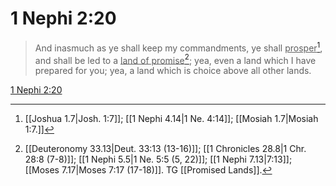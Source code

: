 # 1 Nephi 2:20

> And inasmuch as ye shall keep my commandments, ye shall <u>prosper</u>[^a], and shall be led to a <u>land of promise</u>[^b]; yea, even a land which I have prepared for you; yea, a land which is choice above all other lands.

[1 Nephi 2:20](https://www.churchofjesuschrist.org/study/scriptures/bofm/1-ne/2?lang=eng&id=p20#p20)


[^a]: [[Joshua 1.7|Josh. 1:7]]; [[1 Nephi 4.14|1 Ne. 4:14]]; [[Mosiah 1.7|Mosiah 1:7.]]
[^b]: [[Deuteronomy 33.13|Deut. 33:13 (13-16)]]; [[1 Chronicles 28.8|1 Chr. 28:8 (7-8)]]; [[1 Nephi 5.5|1 Ne. 5:5 (5, 22)]]; [[1 Nephi 7.13|7:13]]; [[Moses 7.17|Moses 7:17 (17-18)]]. TG [[Promised Lands]].
